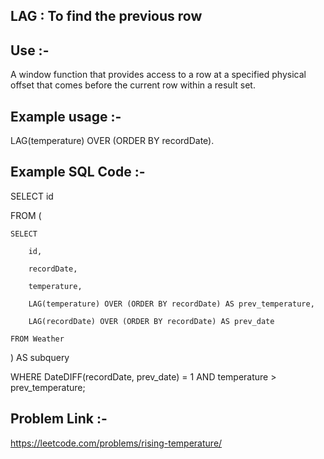 ## LAG : To find the previous row

## Use :-
A window function that provides access to a row at a specified physical offset that comes before the current row within a result set.

## Example usage :-
LAG(temperature) OVER (ORDER BY recordDate).

## Example SQL Code :-
SELECT id 

FROM (

    SELECT 

        id, 

        recordDate, 

        temperature, 

        LAG(temperature) OVER (ORDER BY recordDate) AS prev_temperature, 

        LAG(recordDate) OVER (ORDER BY recordDate) AS prev_date

    FROM Weather

) AS subquery

WHERE DateDIFF(recordDate, prev_date) = 1 AND temperature > prev_temperature;

## Problem Link :-
https://leetcode.com/problems/rising-temperature/
